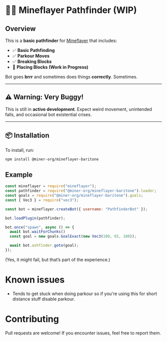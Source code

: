 # 🏃‍♂️ Mineflayer Pathfinder (WIP)

## Overview

This is a **basic pathfinder** for [Mineflayer](https://github.com/PrismarineJS/mineflayer) that includes:

- ✅ **Basic Pathfinding**
- ✅ **Parkour Moves**
- ✅ **Breaking Blocks**
- 🚧 **Placing Blocks (Work in Progress)**

Bot goes **brrr** and sometimes does things **correctly**. Sometimes.

---

## ⚠️ Warning: Very Buggy!

This is still in **active development**. Expect weird movement, unintended falls, and occasional bot existential crises.

---

## 📦 Installation

To install, run:

```sh
npm install @miner-org/mineflayer-baritone
```

## Example

```js
const mineflayer = require("mineflayer");
const pathfinder = require("@miner-org/mineflayer-baritone").loader;
const goals = require("@miner-org/mineflayer-baritone").goals;
const { Vec3 } = require("vec3");

const bot = mineflayer.createBot({ username: "PathfinderBot" });

bot.loadPlugin(pathfinder);

bot.once("spawn", async () => {
  await bot.waitForChunks()
  const goal = new goals.GoalExact(new Vec3(100, 65, 100));

  await bot.ashfinder.goto(goal);
});
```

(Yes, it might fail, but that’s part of the experience.)

# Known issues
- Tends to get stuck when doing parkour so if you're using this for short distance stuff disable parkour.

# Contributing

Pull requests are welcome! If you encounter issues, feel free to report them.
